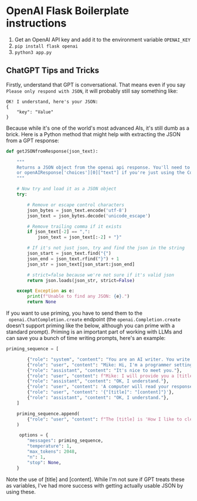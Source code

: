 # OpenAI Flask Boilerplate instructions

1. Get an OpenAI API key and add it to the environment variable `OPENAI_KEY`
2. `pip install flask openai`
3. `python3 app.py`

## ChatGPT Tips and Tricks

Firstly, understand that GPT is conversational. That means even if you say `Please only respond with JSON`, it will probably still say something like:

```
OK! I understand, here's your JSON:
{
	"key": "Value"
}
```

Because while it's one of the world's most advanced AIs, it's still dumb as a brick. Here is a Python method that might help with extracting the JSON from a GPT response:

```python
def getJSONfromResponse(json_text):

    """
    Returns a JSON object from the openai api response. You'll need to get the openAIResponse['choices'][0]["message"]['content'] if you're using the ChatCompletion endpoint 
    or openAIResponse['choices'][0]["text"] if you're just using the Completion endpoint.
    """

    # Now try and load it as a JSON object
    try:

        # Remove or escape control characters
        json_bytes = json_text.encode('utf-8')
        json_text = json_bytes.decode('unicode_escape')

		# Remove trailing comma if it exists
        if json_text[-2] == ",":
            json_text = json_text[:-2] + "}"

        # If it's not just json, try and find the json in the string
        json_start = json_text.find("{")
        json_end = json_text.rfind("}") + 1
        json_str = json_text[json_start:json_end]

        # strict=false because we're not sure if it's valid json
        return json.loads(json_str, strict=False)

    except Exception as e:
        print(f"Unable to find any JSON: {e}.")
        return None
```

If you want to use priming, you have to send them to the ` openai.ChatCompletion.create`  endpoint (the `openai.Completion.create` doesn't support priming like the below, although you can prime with a standard prompt). Priming is an important part of working with LLMs and can save you a bunch of time writing prompts, here's an example:

```python
priming_sequence = [

        {"role": "system", "content": "You are an AI writer. You write business documents that are relevant to a certain standard I will provide later."},
        {"role": "user", "content": "Mike: Hi, I'm a programmer setting up your environment."},
        {"role": "assistant", "content": "It's nice to meet you."},
        {"role": "user", "content": f"Mike: I will provide you a [title] of a blogpost. I want you to provide at least 500 words of [content] for that blogpost. To help you, you will receive the title of the blog and the top of the blog"},
        {"role": "assistant", "content": "OK, I understand."},
        {"role": "user", "content": 'A computer will read your response, so I need you to respond to me with ONLY a JSON object and NOTHING ELSE. The next thing I send is an example of what I want you to return. '},
        {"role": "user", "content": '{"[title]": "[content]"}'},
        {"role": "assistant", "content": "OK, I understand."},
    ]

    priming_sequence.append(
        {"role": "user", "content": f"The [title] is 'How I like to clean my shoes'. The title of the blog is 'Mikes Housework Blog', the topic of the blog is 'Housework, Cleaning and Home Maintenance'"},
    )

     options = {
        "messages": priming_sequence,
        "temperature": 1,
        "max_tokens": 2048,
        "n": 1,
        "stop": None,
    }
```

Note the use of [title] and [content]. While I'm not sure if GPT treats these as variables, I've had more success with getting actually usable JSON by using these.